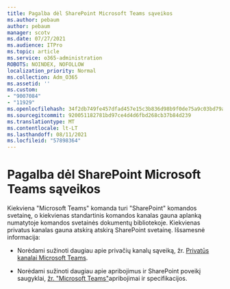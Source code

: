 ```yaml
---
title: Pagalba dėl SharePoint Microsoft Teams sąveikos
ms.author: pebaum
author: pebaum
manager: scotv
ms.date: 07/27/2021
ms.audience: ITPro
ms.topic: article
ms.service: o365-administration
ROBOTS: NOINDEX, NOFOLLOW
localization_priority: Normal
ms.collection: Adm_O365
ms.assetid: ''
ms.custom:
- "9007084"
- "11929"
ms.openlocfilehash: 34f2db749fe457dfad457e15c3b836d98b9f0de75a9c03bd79a3c1a8f4d4d4de
ms.sourcegitcommit: 920051182781bd97ce4d4d6fbd268cb37b84d239
ms.translationtype: MT
ms.contentlocale: lt-LT
ms.lasthandoff: 08/11/2021
ms.locfileid: "57898364"
---
```

# <a name="help-with-the-sharepoint-and-microsoft-teams-interaction"></a>Pagalba dėl SharePoint Microsoft Teams sąveikos

Kiekviena "Microsoft Teams" komanda turi "SharePoint" komandos svetainę, o kiekvienas standartinis komandos kanalas gauna aplanką numatytoje komandos svetainės dokumentų bibliotekoje. Kiekvienas privatus kanalas gauna atskirą atskirą SharePoint svetainę. Išsamesnė informacija:

- Norėdami sužinoti daugiau apie privačių kanalų sąveiką, žr. [Privatūs kanalai Microsoft Teams](https://docs.microsoft.com/MicrosoftTeams/private-channels#private-channel-sharepoint-sites).

- Norėdami sužinoti daugiau apie apribojimus ir SharePoint poveikį saugyklai, [žr. "Microsoft Teams"](https://docs.microsoft.com/microsoftteams/limits-specifications-teams#storage)apribojimai ir specifikacijos. 
